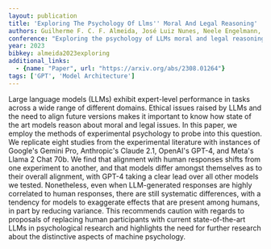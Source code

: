 ```yaml
---
layout: publication
title: 'Exploring The Psychology Of Llms'' Moral And Legal Reasoning'
authors: Guilherme F. C. F. Almeida, José Luiz Nunes, Neele Engelmann, Alex Wiegmann, Marcelo De Araújo
conference: "Exploring the psychology of LLMs moral and legal reasoning. Artificial Intelligence Volume 224 2024"
year: 2023
bibkey: almeida2023exploring
additional_links:
  - {name: "Paper", url: "https://arxiv.org/abs/2308.01264"}
tags: ['GPT', 'Model Architecture']
---
```

Large language models (LLMs) exhibit expert-level performance in tasks across
a wide range of different domains. Ethical issues raised by LLMs and the need
to align future versions makes it important to know how state of the art models
reason about moral and legal issues. In this paper, we employ the methods of
experimental psychology to probe into this question. We replicate eight studies
from the experimental literature with instances of Google's Gemini Pro,
Anthropic's Claude 2.1, OpenAI's GPT-4, and Meta's Llama 2 Chat 70b. We find
that alignment with human responses shifts from one experiment to another, and
that models differ amongst themselves as to their overall alignment, with GPT-4
taking a clear lead over all other models we tested. Nonetheless, even when
LLM-generated responses are highly correlated to human responses, there are
still systematic differences, with a tendency for models to exaggerate effects
that are present among humans, in part by reducing variance. This recommends
caution with regards to proposals of replacing human participants with current
state-of-the-art LLMs in psychological research and highlights the need for
further research about the distinctive aspects of machine psychology.
